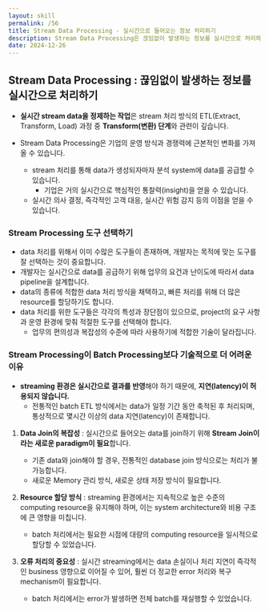 ```yaml
---
layout: skill
permalink: /56
title: Stream Data Processing - 실시간으로 들어오는 정보 처리하기
description: Stream Data Processing은 끊임없이 발생하는 정보를 실시간으로 처리하는 방식입니다.
date: 2024-12-26
---
```



## Stream Data Processing : 끊임없이 발생하는 정보를 실시간으로 처리하기

- **실시간 stream data을 정제하는 작업**은 stream 처리 방식의 ETL(Extract, Transform, Load) 과정 중 **Transform(변환) 단계**와 관련이 깊습니다.

- Stream Data Processing은 기업의 운영 방식과 경쟁력에 근본적인 변화를 가져올 수 있습니다.
    - stream 처리를 통해 data가 생성되자마자 분석 system에 data를 공급할 수 있습니다.
        - 기업은 거의 실시간으로 핵심적인 통찰력(insight)을 얻을 수 있습니다.
    - 실시간 의사 결정, 즉각적인 고객 대응, 실시간 위험 감지 등의 이점을 얻을 수 있습니다.


### Stream Processing 도구 선택하기

- data 처리를 위해서 이미 수많은 도구들이 존재하며, 개발자는 목적에 맞는 도구를 잘 선택하는 것이 중요합니다.
- 개발자는 실시간으로 data를 공급하기 위해 업무의 요건과 난이도에 따라서 data pipeline을 설계합니다.
- data의 종류에 적합한 data 처리 방식을 채택하고, 빠른 처리를 위해 더 많은 resource를 할당하기도 합니다.
- data 처리를 위한 도구들은 각각의 특성과 장단점이 있으므로, project의 요구 사항과 운영 환경에 맞춰 적절한 도구를 선택해야 합니다.
    - 업무의 편의성과 복잡성의 수준에 따라 사용하기에 적합한 기술이 달라집니다.


### Stream Processing이 Batch Processing보다 기술적으로 더 어려운 이유

- **streaming 환경은 실시간으로 결과를 반영**해야 하기 때문에, **지연(latency)이 허용되지 않습니다.**
    - 전통적인 batch ETL 방식에서는 data가 일정 기간 동안 축적된 후 처리되며, 통상적으로 몇시간 이상의 data 지연(latency)이 존재합니다.

1. **Data Join의 복잡성** : 실시간으로 들어오는 data를 join하기 위해 **Stream Join이라는 새로운 paradigm이 필요**합니다.
    - 기존 data와 join해야 할 경우, 전통적인 database join 방식으로는 처리가 불가능합니다.
    - 새로운 Memory 관리 방식, 새로운 상태 저장 방식이 필요합니다.

2. **Resource 할당 방식** : streaming 환경에서는 지속적으로 높은 수준의 computing resource을 유지해야 하며, 이는 system architecture와 비용 구조에 큰 영향을 미칩니다.
    - batch 처리에서는 필요한 시점에 대량의 computing resource을 일시적으로 할당할 수 있었습니다.

3. **오류 처리의 중요성** : 실시간 streaming에서는 data 손실이나 처리 지연이 즉각적인 business 영향으로 이어질 수 있어, 훨씬 더 정교한 error 처리와 복구 mechanism이 필요합니다.
    - batch 처리에서는 error가 발생하면 전체 batch를 재실행할 수 있었습니다. 


